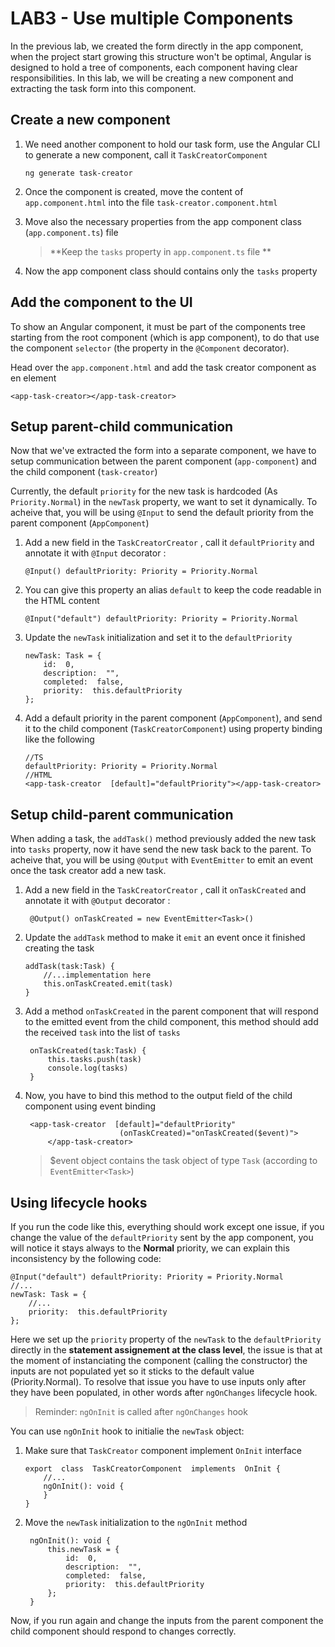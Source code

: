 # LAB3 - Use multiple Components
In the previous lab, we created the form directly in the app component, when the project start growing this structure won't be optimal, Angular is designed to hold a tree of components, each component having clear responsibilities.
In this lab, we will be creating a new component and extracting the task form into this component.



## Create  a new component

 1. We need another component to hold our task form, use the Angular CLI to generate a new component, call it `TaskCreatorComponent`
	
		ng generate task-creator

2. Once the component is created, move the content of `app.component.html` into the file `task-creator.component.html`
3. Move also the necessary properties from the app component class (`app.component.ts`) file
	> **Keep the `tasks` property in `app.component.ts` file **

4. Now the app component class should contains only the `tasks` property

## Add the component to the UI
To show an Angular component, it must be part of the components tree starting from the root component (which is app component), to do that use the component `selector` (the property in the `@Component` decorator).
 
Head over the `app.component.html` and add the task creator component as en element

	<app-task-creator></app-task-creator>


## Setup parent-child communication
Now that we've extracted the form into a separate component, we have to setup communication between the parent component (`app-component`) and the child component (`task-creator`)

Currently, the default `priority` for the new task is hardcoded (As `Priority.Normal`) in the `newTask` property, we want to set it dynamically. 
To acheive that, you will be using `@Input` to send the default priority from the parent component (`AppComponent`)
	

 1. Add a new field in the `TaskCreatorCreator` , call it `defaultPriority` and annotate it with `@Input` decorator :

		@Input() defaultPriority: Priority = Priority.Normal
 2. You can give this property an alias `default` to keep the code readable in the HTML content
			
		@Input("default") defaultPriority: Priority = Priority.Normal

 3. Update the `newTask` initialization and set it to the `defaultPriority`

		newTask: Task = {
			id:  0,
			description:  "",
			completed:  false,
			priority:  this.defaultPriority
		};
 4. Add a default priority in the parent component (`AppComponent`), and send it to the child component   (`TaskCreatorComponent`) using property binding like the following
			
		//TS
		defaultPriority: Priority = Priority.Normal
		//HTML
		<app-task-creator  [default]="defaultPriority"></app-task-creator>	
	
 
## Setup child-parent communication
When adding a task, the `addTask()` method previously added the new task into `tasks` property, now it have send the new task back to the parent.
To acheive that, you will be using `@Output` with `EventEmitter` to emit an event once the task creator add a new task.

 1. Add a new field in the `TaskCreatorCreator` , call it `onTaskCreated` and annotate it with `@Output` decorator :
 
		 @Output() onTaskCreated = new EventEmitter<Task>()
 2. Update the `addTask` method to make it `emit` an event once it finished creating the task
	
		addTask(task:Task) {
			//...implementation here 
			this.onTaskCreated.emit(task) 
		}
3. Add a method `onTaskCreated` in the parent component  that will respond to the emitted event from the child component, this method should add the received `task` into the list of `tasks`
	
		onTaskCreated(task:Task) {
			this.tasks.push(task)
			console.log(tasks)
		}
4. Now, you have to bind this method to the output field of the child component using event binding
	
		<app-task-creator  [default]="defaultPriority" 
							(onTaskCreated)="onTaskCreated($event)">
			</app-task-creator>
	

	> $event object contains the task object of type `Task` (according to `EventEmitter<Task>`)

	

## Using lifecycle hooks
If you run the code like this, everything should work except one issue, if you change the value of the `defaultPriority` sent by the app component, you will notice it stays always to the **Normal** priority, we can explain this inconsistency by the following code: 

	@Input("default") defaultPriority: Priority = Priority.Normal
	//...
	newTask: Task = {
		//...
		priority:  this.defaultPriority
	};
Here we set up the `priority` property of the `newTask` to the `defaultPriority`  directly in the **statement assignement at the class level**, the issue is that at the moment of instanciating the component (calling the constructor) the inputs are not populated yet so it sticks to the default value (Priority.Normal).
To resolve that issue you have to use inputs only after they have been populated, in other words after `ngOnChanges` lifecycle hook.

> Reminder: `ngOnInit`  is called after `ngOnChanges` hook

 You can use `ngOnInit` hook to initialie the `newTask` object:
 1. Make sure that `TaskCreator` component implement `OnInit` interface
	
		export  class  TaskCreatorComponent  implements  OnInit {
			//...
			ngOnInit(): void {
			}
		}
2. Move the `newTask` initialization to the `ngOnInit` method
	
		ngOnInit(): void {
			this.newTask = {
				id:  0,
				description:  "",
				completed:  false,
				priority:  this.defaultPriority
			};
		}
Now, if you run again and change the inputs from the parent component the child component should respond to changes correctly.
